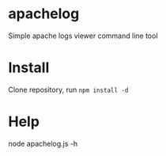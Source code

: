 apachelog
=========

Simple apache logs viewer command line tool

Install
=========

Clone repository, run `npm install -d`

Help
=========
node apachelog.js -h
